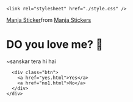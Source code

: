 <!DOCTYPE html>
<html lang="en">
  <head>
    <meta charset="UTF-8" />
    <meta name="viewport" content="width=device-width, initial-scale=1.0" />
    <title>Ask Her Out</title>

    <link rel="stylesheet" href="./style.css" />
  </head>
  <body>
    <div class="container">
      <div
        class="tenor-gif-embed"
        data-postid="22885016"
        data-share-method="host"
        data-aspect-ratio="1.04918"
        data-width="100%"
      >
        <a href="https://tenor.com/view/manja-gif-22885016">Manja Sticker</a
        >from
        <a href="https://tenor.com/search/manja-stickers">Manja Stickers</a>
      </div>
      <script
        type="text/javascript"
        async
        src="https://tenor.com/embed.js"
      ></script>
      <h1>DO you love me? 🤗</h1>
      <p>~sanskar tera hi hai</p>

      <div class="btn">
        <a href="yes.html">Yes</a>
        <a href="no1.html">No</a>
      </div>
    </div>
  </body>
</html>

